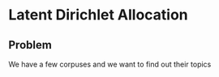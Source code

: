 # Latent Dirichlet Allocation

## Problem
We have a few corpuses and we want to find out their topics

